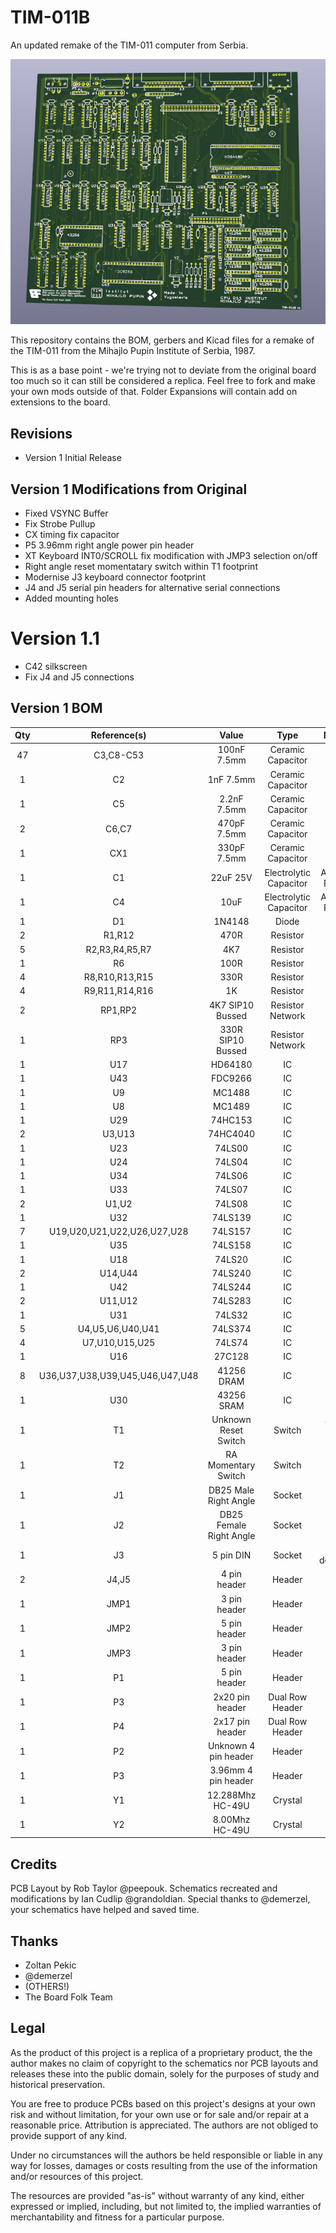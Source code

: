 # TIM-011B

An updated remake of the TIM-011 computer from Serbia.

![Computer rendered image of board in green](https://github.com/Board-Folk/TIM011B/blob/main/images/TIM-011Bv1_render.png)

This repository contains the BOM, gerbers and Kicad files for a remake of the TIM-011 from the Mihajlo Pupin Institute of Serbia, 1987.

This is as a base point - we're trying not to deviate from the original board too much so it can still be considered a replica. Feel free to fork and make your own mods outside of that. Folder Expansions will contain add on extensions to the board.

## Revisions

  * Version 1 Initial Release
  
## Version 1 Modifications from Original

* Fixed VSYNC Buffer
* Fix Strobe Pullup
* CX timing fix capacitor
* P5 3.96mm right angle power pin header 
* XT Keyboard INT0/SCROLL fix modification with JMP3 selection on/off
* Right angle reset momentatary switch within T1 footprint
* Modernise J3 keyboard connector footprint
* J4 and J5 serial pin headers for alternative serial connections
* Added mounting holes

# Version 1.1

* C42 silkscreen
* Fix J4 and J5 connections

## Version 1 BOM

|Qty|Reference(s)|Value|Type|Notes|
|:--:|:--:|:--:|:--:|:--:|
|47|C3,C8-C53|100nF 7.5mm|Ceramic Capacitor||
|1|C2|1nF 7.5mm|Ceramic Capacitor||
|1|C5|2.2nF 7.5mm|Ceramic Capacitor||
|2|C6,C7|470pF 7.5mm|Ceramic Capacitor||
|1|CX1|330pF 7.5mm|Ceramic Capacitor||
|1|C1|22uF 25V|Electrolytic Capacitor|Axial or Radial|
|1|C4|10uF|Electrolytic Capacitor|Axial or Radial|
|1|D1|1N4148|Diode||
|2|R1,R12|470R|Resistor||
|5|R2,R3,R4,R5,R7|4K7|Resistor||
|1|R6|100R|Resistor||
|4|R8,R10,R13,R15|330R|Resistor||
|4|R9,R11,R14,R16|1K|Resistor||
|2|RP1,RP2|4K7 SIP10 Bussed|Resistor Network||
|1|RP3|330R SIP10 Bussed|Resistor Network||
|1|U17|HD64180|IC||
|1|U43|FDC9266|IC||
|1|U9|MC1488|IC||
|1|U8|MC1489|IC||
|1|U29|74HC153|IC||
|2|U3,U13|74HC4040|IC||
|1|U23|74LS00|IC||
|1|U24|74LS04|IC||
|1|U34|74LS06|IC||
|1|U33|74LS07|IC||
|2|U1,U2|74LS08|IC||
|1|U32|74LS139|IC||
|7|U19,U20,U21,U22,U26,U27,U28|74LS157|IC||
|1|U35|74LS158|IC||
|1|U18|74LS20|IC||
|2|U14,U44|74LS240|IC||
|1|U42|74LS244|IC||
|2|U11,U12|74LS283|IC||
|1|U31|74LS32|IC||
|5|U4,U5,U6,U40,U41|74LS374|IC||
|4|U7,U10,U15,U25|74LS74|IC||
|1|U16|27C128|IC||
|8|U36,U37,U38,U39,U45,U46,U47,U48|41256 DRAM|IC||
|1|U30|43256 SRAM|IC||
|1|T1|Unknown Reset Switch|Switch|T1 or T2|
|1|T2|RA Momentary Switch|Switch||
|1|J1|DB25 Male Right Angle|Socket||
|1|J2|DB25 Female Right Angle|Socket||
|1|J3|5 pin DIN|Socket|180 degree?|
|2|J4,J5|4 pin header|Header||
|1|JMP1|3 pin header|Header||
|1|JMP2|5 pin header|Header||
|1|JMP3|3 pin header|Header||
|1|P1|5 pin header|Header||
|1|P3|2x20 pin header|Dual Row Header||
|1|P4|2x17 pin header|Dual Row Header||
|1|P2|Unknown 4 pin header|Header||
|1|P3|3.96mm 4 pin header|Header||
|1|Y1|12.288Mhz HC-49U|Crystal||
|1|Y2|8.00Mhz HC-49U|Crystal||

## Credits

PCB Layout by Rob Taylor @peepouk. Schematics recreated and modifications by Ian Cudlip @grandoldian. Special thanks to @demerzel, your schematics have helped and saved time.

## Thanks

* Zoltan Pekic
* @demerzel
* (OTHERS!)
* The Board Folk Team

## Legal

As the product of this project is a replica of a proprietary product, the the author makes no claim of copyright to the schematics nor PCB layouts and releases these into the public domain, solely for the purposes of study and historical preservation.

You are free to produce PCBs based on this project's designs at your own risk and without limitation, for your own use or for sale and/or repair at a reasonable price. Attribution is appreciated. The authors are not obliged to provide support of any kind. 

Under no circumstances will the authors be held responsible or liable in any way for losses, damages or costs resulting from the use of the information and/or resources of this project. 

The resources are provided "as-is" without warranty of any kind, either expressed or implied, including, but not limited to, the implied warranties of merchantability and fitness for a particular purpose.
